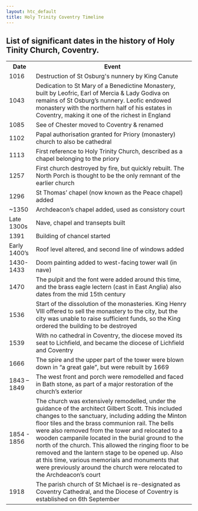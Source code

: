 ```yaml
---
layout: htc_default
title: Holy Trinity Coventry Timeline
---
```


## List of significant dates in the history of Holy Tinity Church, Coventry.

<style>
body(
	background_color: lightred;
	}

</style>

<table>
	<tr>
		<th>Date</th>
		<th> Event</th>
	</tr>
	<tr>
		<td> 1016</td>
		<td> Destruction of St Osburg's nunnery by King Canute</td>
	</tr>
	<tr>
		<td> 1043</td>
		<td> Dedication to St Mary of a Benedictine Monastery, built by Leofric, Earl of Mercia & 
		Lady Godiva on remains of St Osburg’s nunnery. Leofic endowed monastery with the northern 
		half of his estates in Coventry, making it one of the richest in England </td>
	</tr>
	<tr>
		<td> 1085</td>
		<td> See of Chester moved to Coventry & renamed </td>
	</tr>
	<tr>
		<td> 1102</td>
		<td> Papal authorisation granted for Priory (monastery) church to also be cathedral </td>
	</tr>
	<tr>
		<td> 1113</td>
		<td> First reference to Holy Trinity Church, described as a chapel belonging to the priory </td>
	</tr>
	<tr>
		<td> 1257</td>
		<td> First church destroyed by fire, but quickly rebuilt. The North Porch is thought to be the only remnant of the earlier church </td>
	</tr>
	<tr>
		<td> 1296</td>
		<td> St Thomas’ chapel (now known as the Peace chapel) added</td>
	</tr>
	<tr>
		<td> ~1350</td>
		<td> Archdeacon’s chapel added, used as consistory court</td>
	</tr>
	<tr>
		<td> Late 1300s </td>
		<td> Nave, chapel and transepts built </td>
	</tr>
	<tr>
		<td> 1391</td>
		<td> Building of chancel started </td>
	</tr>
	<tr>
		<td> Early 1400’s</td>
		<td> Roof level altered, and second line of windows added</td>
	</tr>
	<tr>
		<td> 1430-1433</td>
		<td> Doom painting added to west-facing tower wall (in nave)</td>
	</tr>
	<tr>
		<td> 1470</td>
		<td> The pulpit and the font were added around this time, and the brass eagle lectern (cast in East Anglia) also dates from the mid 15th century</td> 
	</tr>
	<tr>
		<td> 1536</td>
		<td> Start of the dissolution of the monasteries. King Henry VIII offered to sell the monastery to the city, but the city was 
		unable to raise sufficient funds, so the King ordered the building to be destroyed </td>
	</tr>
	<tr>
		<td> 1539</td>
		<td> With no cathedral in Coventry, the diocese moved its seat to Lichfield, and became the diocese of Lichfield and Coventry </td>
	</tr>
	<tr>
		<td> 1666</td>
		<td> The spire and the upper part of the tower were blown down in “a great gale”, but were rebuilt by 1669 </td>
	</tr>
	<tr>
		<td> 1843 – 1849</td>
		<td> The west front and porch were remodelled and faced in Bath stone, as part of a major restoration of the church’s exterior</td>
	</tr>
	<tr>
		<td> 1854 - 1856</td>
		<td> The church was extensively remodelled, under the guidance of the architect Gilbert Scott. 
		This included changes to the sanctuary, including adding the Minton floor tiles and the brass communion rail. 
		The bells were also removed from the tower and relocated to a wooden campanile located in the burial ground to the north of the church. 
		This allowed the ringing floor to be removed and the lantern stage to be opened up.  
		Also at this time, various memorials and monuments that were previously around the church were relocated to the Archdeacon’s court </td>
	</tr>
	<tr>
		<td> 1918</td>
		<td> The parish church of St Michael is re-designated as Coventry Cathedral, and the Diocese of Coventry is established on 6th September</td>
	</tr>
</table>
